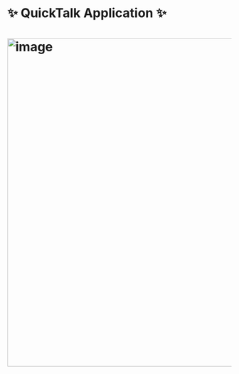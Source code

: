  <h1>✨ QuickTalk Application ✨<h1>
<img width="1283" height="737" alt="image" src="https://github.com/user-attachments/assets/f22523b6-1a58-4d37-9909-ea843cc0931b" />
